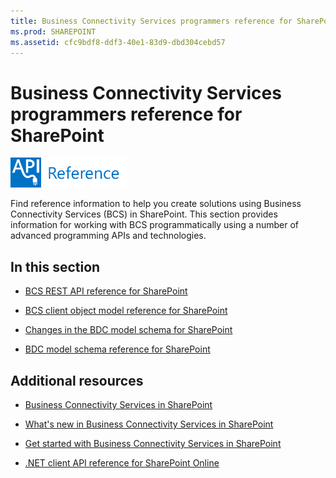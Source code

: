 ```yaml
---
title: Business Connectivity Services programmers reference for SharePoint
ms.prod: SHAREPOINT
ms.assetid: cfc9bdf8-ddf3-40e1-83d9-dbd304cebd57
---
```



# Business Connectivity Services programmers reference for SharePoint

  
    
    
![Class libraries and references](../../images/mod_icon_badge_reference.png)
  
    
    

  
    
    

  
    
    
Find reference information to help you create solutions using Business Connectivity Services (BCS) in SharePoint.
This section provides information for working with BCS programmatically using a number of advanced programming APIs and technologies.
  
    
    


## In this section


-  [BCS REST API reference for SharePoint](bcs-rest-api-reference-for-sharepoint)
    
  
-  [BCS client object model reference for SharePoint](bcs-client-object-model-reference-for-sharepoint)
    
  
-  [Changes in the BDC model schema for SharePoint](changes-in-the-bdc-model-schema-for-sharepoint)
    
  
-  [BDC model schema reference for SharePoint](bdc-model-schema-reference-for-sharepoint)
    
  

## Additional resources


-  [Business Connectivity Services in SharePoint](business-connectivity-services-in-sharepoint)
    
  
-  [What's new in Business Connectivity Services in SharePoint](what-s-new-in-business-connectivity-services-in-sharepoint)
    
  
-  [Get started with Business Connectivity Services in SharePoint](get-started-with-business-connectivity-services-in-sharepoint)
    
  
-  [.NET client API reference for SharePoint Online](http://msdn.microsoft.com/library/88e5e1b9-eab2-4f3b-a3f2-75c96b86f1f4%28Office.15%29.aspx)
    
  

  
    
    

